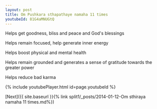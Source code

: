 ```yaml
---
layout: post
title: Om Pushkara sthapathaye namaha 11 times
youtubeId: 81G4aMNUGtQ
---
```

 
 
Helps get goodness, bliss and peace and God's blessings
 
Helps remain focused, help generate inner energy 
 
Helps boost physical and mental health 
 
Helps remain grounded and generates a sense of gratitude towards the greater power 
 
Helps reduce bad karma
 
 
 
 


{% include youtubePlayer.html id=page.youtubeId %}
 
[Next]({{ site.baseurl }}{% link  split1/_posts/2014-01-12-Om sthiraya namaha 11 times.md%})
 

